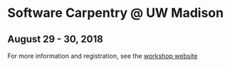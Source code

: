 # Software Carpentry @ UW Madison
## August 29 - 30, 2018

For more information and registration, see the [workshop website](https://uw-madison-aci.github.io/2018-08-29-uwmadison-swc/)
